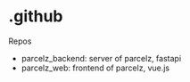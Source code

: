 # .github


Repos

- parcelz_backend: server of parcelz, fastapi
- parcelz_web: frontend of parcelz, vue.js



